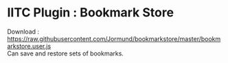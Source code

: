 # IITC Plugin : Bookmark Store
Download : https://raw.githubusercontent.com/Jormund/bookmarkstore/master/bookmarkstore.user.js  
Can save and restore sets of bookmarks.
